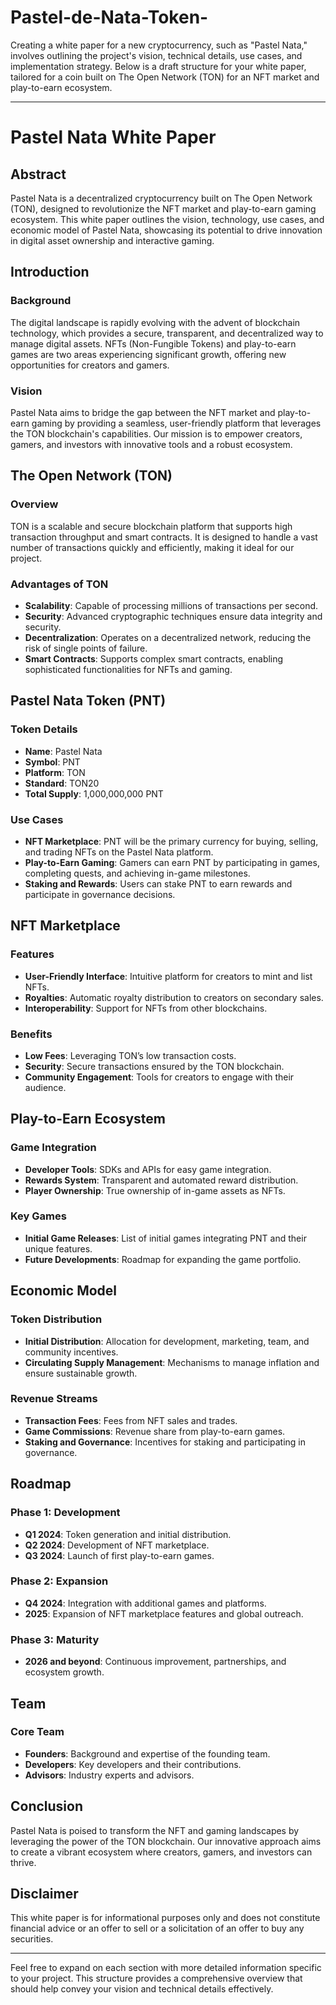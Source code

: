 # Pastel-de-Nata-Token-
Creating a white paper for a new cryptocurrency, such as "Pastel Nata," involves outlining the project's vision, technical details, use cases, and implementation strategy. Below is a draft structure for your white paper, tailored for a coin built on The Open Network (TON) for an NFT market and play-to-earn ecosystem.

---

# Pastel Nata White Paper

## Abstract
Pastel Nata is a decentralized cryptocurrency built on The Open Network (TON), designed to revolutionize the NFT market and play-to-earn gaming ecosystem. This white paper outlines the vision, technology, use cases, and economic model of Pastel Nata, showcasing its potential to drive innovation in digital asset ownership and interactive gaming.

## Introduction
### Background
The digital landscape is rapidly evolving with the advent of blockchain technology, which provides a secure, transparent, and decentralized way to manage digital assets. NFTs (Non-Fungible Tokens) and play-to-earn games are two areas experiencing significant growth, offering new opportunities for creators and gamers.

### Vision
Pastel Nata aims to bridge the gap between the NFT market and play-to-earn gaming by providing a seamless, user-friendly platform that leverages the TON blockchain's capabilities. Our mission is to empower creators, gamers, and investors with innovative tools and a robust ecosystem.

## The Open Network (TON)
### Overview
TON is a scalable and secure blockchain platform that supports high transaction throughput and smart contracts. It is designed to handle a vast number of transactions quickly and efficiently, making it ideal for our project.

### Advantages of TON
- **Scalability**: Capable of processing millions of transactions per second.
- **Security**: Advanced cryptographic techniques ensure data integrity and security.
- **Decentralization**: Operates on a decentralized network, reducing the risk of single points of failure.
- **Smart Contracts**: Supports complex smart contracts, enabling sophisticated functionalities for NFTs and gaming.

## Pastel Nata Token (PNT)
### Token Details
- **Name**: Pastel Nata
- **Symbol**: PNT
- **Platform**: TON
- **Standard**: TON20
- **Total Supply**: 1,000,000,000 PNT

### Use Cases
- **NFT Marketplace**: PNT will be the primary currency for buying, selling, and trading NFTs on the Pastel Nata platform.
- **Play-to-Earn Gaming**: Gamers can earn PNT by participating in games, completing quests, and achieving in-game milestones.
- **Staking and Rewards**: Users can stake PNT to earn rewards and participate in governance decisions.

## NFT Marketplace
### Features
- **User-Friendly Interface**: Intuitive platform for creators to mint and list NFTs.
- **Royalties**: Automatic royalty distribution to creators on secondary sales.
- **Interoperability**: Support for NFTs from other blockchains.

### Benefits
- **Low Fees**: Leveraging TON’s low transaction costs.
- **Security**: Secure transactions ensured by the TON blockchain.
- **Community Engagement**: Tools for creators to engage with their audience.

## Play-to-Earn Ecosystem
### Game Integration
- **Developer Tools**: SDKs and APIs for easy game integration.
- **Rewards System**: Transparent and automated reward distribution.
- **Player Ownership**: True ownership of in-game assets as NFTs.

### Key Games
- **Initial Game Releases**: List of initial games integrating PNT and their unique features.
- **Future Developments**: Roadmap for expanding the game portfolio.

## Economic Model
### Token Distribution
- **Initial Distribution**: Allocation for development, marketing, team, and community incentives.
- **Circulating Supply Management**: Mechanisms to manage inflation and ensure sustainable growth.

### Revenue Streams
- **Transaction Fees**: Fees from NFT sales and trades.
- **Game Commissions**: Revenue share from play-to-earn games.
- **Staking and Governance**: Incentives for staking and participating in governance.

## Roadmap
### Phase 1: Development
- **Q1 2024**: Token generation and initial distribution.
- **Q2 2024**: Development of NFT marketplace.
- **Q3 2024**: Launch of first play-to-earn games.

### Phase 2: Expansion
- **Q4 2024**: Integration with additional games and platforms.
- **2025**: Expansion of NFT marketplace features and global outreach.

### Phase 3: Maturity
- **2026 and beyond**: Continuous improvement, partnerships, and ecosystem growth.

## Team
### Core Team
- **Founders**: Background and expertise of the founding team.
- **Developers**: Key developers and their contributions.
- **Advisors**: Industry experts and advisors.

## Conclusion
Pastel Nata is poised to transform the NFT and gaming landscapes by leveraging the power of the TON blockchain. Our innovative approach aims to create a vibrant ecosystem where creators, gamers, and investors can thrive.

## Disclaimer
This white paper is for informational purposes only and does not constitute financial advice or an offer to sell or a solicitation of an offer to buy any securities.

---

Feel free to expand on each section with more detailed information specific to your project. This structure provides a comprehensive overview that should help convey your vision and technical details effectively.
